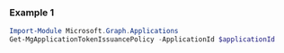### Example 1
```powershell
Import-Module Microsoft.Graph.Applications
Get-MgApplicationTokenIssuancePolicy -ApplicationId $applicationId
```
